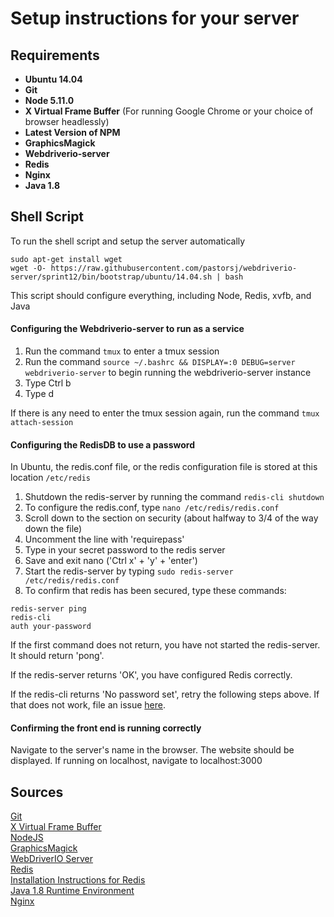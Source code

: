 # Setup instructions for your server

## Requirements
* **Ubuntu 14.04**
* **Git**
* **Node 5.11.0**
* **X Virtual Frame Buffer** (For running Google Chrome or your choice of browser headlessly)
* **Latest Version of NPM**
* **GraphicsMagick**
* **Webdriverio-server**
* **Redis**
* **Nginx**
* **Java 1.8**

## Shell Script
To run the shell script and setup the server automatically
```
sudo apt-get install wget
wget -O- https://raw.githubusercontent.com/pastorsj/webdriverio-server/sprint12/bin/bootstrap/ubuntu/14.04.sh | bash
```
This script should configure everything, including Node, Redis, xvfb, and Java

#### Configuring the Webdriverio-server to run as a service
1. Run the command ```tmux``` to enter a tmux session
2. Run the command ```source ~/.bashrc && DISPLAY=:0 DEBUG=server webdriverio-server``` to begin running the webdriverio-server instance
3. Type Ctrl b
4. Type d

If there is any need to enter the tmux session again, run the command ```tmux attach-session```

#### Configuring the RedisDB to use a password
In Ubuntu, the redis.conf file, or the redis configuration file is stored at this location ```/etc/redis```  

1. Shutdown the redis-server by running the command ```redis-cli shutdown```
2. To configure the redis.conf, type ```nano /etc/redis/redis.conf```
3. Scroll down to the section on security (about halfway to 3/4 of the way down the file)
4. Uncomment the line with 'requirepass'
5. Type in your secret password to the redis server
6. Save and exit nano ('Ctrl x' + 'y' + 'enter')
7. Start the redis-server by typing ```sudo redis-server /etc/redis/redis.conf```
8. To confirm that redis has been secured, type these commands:  

```
redis-server ping
redis-cli
auth your-password
```

If the first command does not return, you have not started the redis-server. It should return 'pong'.

If the redis-server returns 'OK', you have configured Redis correctly.

If the redis-cli returns 'No password set', retry the following steps above. If that does not work, file an issue [here](https://github.com/ciena-blueplanet/webdriverio-server/issues).

#### Confirming the front end is running correctly
Navigate to the server's name in the browser. The website should be displayed. If running on localhost, navigate to localhost:3000

## Sources
[Git](https://help.ubuntu.com/lts/serverguide/git.html)  
[X Virtual Frame Buffer](https://www.x.org/archive/X11R7.6/doc/man/man1/Xvfb.1.xhtml)  
[NodeJS](https://nodejs.org/en)  
[GraphicsMagick](http://www.graphicsmagick.org/index.html)  
[WebDriverIO Server](https://github.com/ciena-blueplanet/webdriverio-server)  
[Redis](http://redis.io)  
[Installation Instructions for Redis](https://www.digitalocean.com/community/tutorials/how-to-configure-a-redis-cluster-on-ubuntu-14-04)  
[Java 1.8 Runtime Environment](http://www.oracle.com/technetwork/java/javase/downloads/jre8-downloads-2133155.html)  
[Nginx](http://nginx.org)


